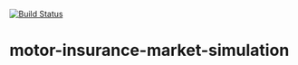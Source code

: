 [![Build Status](https://dev.azure.com/juliansun31/motor-insurance-market-simulation/_apis/build/status/jsun31.motor-insurance-market-simulation?branchName=main)](https://dev.azure.com/juliansun31/motor-insurance-market-simulation/_build/latest?definitionId=1&branchName=main)
# motor-insurance-market-simulation
